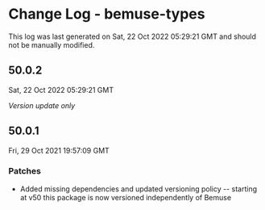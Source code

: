 # Change Log - bemuse-types

This log was last generated on Sat, 22 Oct 2022 05:29:21 GMT and should not be manually modified.

## 50.0.2
Sat, 22 Oct 2022 05:29:21 GMT

_Version update only_

## 50.0.1
Fri, 29 Oct 2021 19:57:09 GMT

### Patches

- Added missing dependencies and updated versioning policy -- starting at v50 this package is now versioned independently of Bemuse

